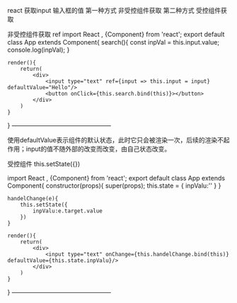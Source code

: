 react 获取input 输入框的值
第一种方式 非受控组件获取
第二种方式 受控组件获取

非受控组件获取 ref
import React , {Component} from 'react';
export default class App extends Component{
    search(){
        const inpVal = this.input.value;
        console.log(inpVal);
    }

    render(){
        return(
            <div>
                <input type="text" ref={input => this.input = input} defaultValue="Hello"/>
                <button onClick={this.search.bind(this)}></button>
            </div>
        )
    }
}
————————————————

使用defaultValue表示组件的默认状态，此时它只会被渲染一次，后续的渲染不起作用；input的值不随外部的改变而改变，由自己状态改变。

受控组件 this.setState({})

import React , {Component} from 'react';
export default class App extends Component{
    constructor(props){
        super(props);
        this.state = {
            inpValu:''
        }
    }

    handelChange(e){
        this.setState({
            inpValu:e.target.value
        })
    }

    render(){
        return(
            <div>
                <input type="text" onChange={this.handelChange.bind(this)} defaultValue={this.state.inpValu}/>
            </div>
        )
    }
}
————————————————

